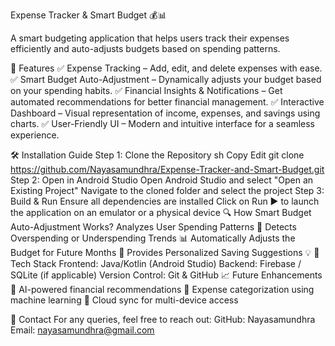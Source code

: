 Expense Tracker & Smart Budget 💰📊

A smart budgeting application that helps users track their expenses efficiently and auto-adjusts budgets based on spending patterns.

🚀 Features
✅ Expense Tracking – Add, edit, and delete expenses with ease.
✅ Smart Budget Auto-Adjustment – Dynamically adjusts your budget based on your spending habits.
✅ Financial Insights & Notifications – Get automated recommendations for better financial management.
✅ Interactive Dashboard – Visual representation of income, expenses, and savings using charts.
✅ User-Friendly UI – Modern and intuitive interface for a seamless experience.

🛠️ Installation Guide
Step 1: Clone the Repository
sh
Copy
Edit
git clone https://github.com/Nayasamundhra/Expense-Tracker-and-Smart-Budget.git
Step 2: Open in Android Studio
Open Android Studio and select "Open an Existing Project"
Navigate to the cloned folder and select the project
Step 3: Build & Run
Ensure all dependencies are installed
Click on Run ▶ to launch the application on an emulator or a physical device
🔍 How Smart Budget Auto-Adjustment Works?
Analyzes User Spending Patterns 🧐
Detects Overspending or Underspending Trends 📊
Automatically Adjusts the Budget for Future Months 🔄
Provides Personalized Saving Suggestions 💡
📌 Tech Stack
Frontend: Java/Kotlin (Android Studio)
Backend: Firebase / SQLite (if applicable)
Version Control: Git & GitHub
📈 Future Enhancements
🔹 AI-powered financial recommendations
🔹 Expense categorization using machine learning
🔹 Cloud sync for multi-device access

📧 Contact
For any queries, feel free to reach out:
GitHub: Nayasamundhra
Email: nayasamundhra@gmail.com
